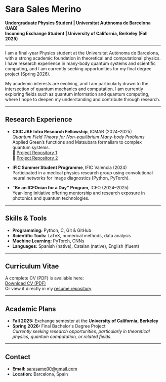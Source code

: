 # Sara Sales Merino

**Undergraduate Physics Student | Universitat Autònoma de Barcelona (UAB)**  
**Incoming Exchange Student | University of California, Berkeley (Fall 2025)**

---

I am a final-year Physics student at the Universitat Autònoma de Barcelona, with a strong academic foundation in theoretical and computational physics. I have research experience in many-body quantum systems and scientific computing, and I am currently seeking opportunities for my final degree project (Spring 2026). 

My academic interests are evolving, and I am particularly drawn to the intersection of quantum mechanics and computation. I am currently exploring fields such as quantum information and quantum computing, where I hope to deepen my understanding and contribute through research. 

---

## Research Experience

- **CSIC JAE Intro Research Fellowship**, ICMAB (2024–2025)  
  *Quantum Field Theory for Non-equilibrium Many-body Problems*  
  Applied Green’s functions and Matsubara formalism to complex quantum systems.  
 🔗 [Project Repository 1](https://github.com/sarasame00/mgf_ir_t2g)  
 🔗 [Project Repository 2](https://github.com/sarasame00/t2g_app)

- **IFIC Summer Student Programme**, IFIC Valencia (2024)  
  Participated in a medical physics research group using convolutional neural networks for image diagnostics (Python, PyTorch).

- **"Be an ICFOnian for a Day" Program**, ICFO (2024–2025)  
  Year-long initiative offering mentorship and research exposure in photonics and quantum technologies.

---

## Skills & Tools

- **Programming:** Python, C, Git & GitHub  
- **Scientific Tools:** LaTeX, numerical methods, data analysis  
- **Machine Learning:** PyTorch, CNNs  
- **Languages:** Spanish (native), Catalan (native), English (fluent)

---

## Curriculum Vitae

A complete CV (PDF) is available here:  
[Download CV (PDF)](https://github.com/sarasame00/resume/raw/main/cv2025.pdf
)  
Or view it directly in my [resume repository](https://github.com/sarasame00/resume)

---

## Academic Plans

- **Fall 2025:** Exchange semester at the **University of California, Berkeley**
- **Spring 2026:** Final Bachelor's Degree Project  
  *Currently seeking research opportunities, particularly in theoretical physics, quantum computation, or related fields.*

---

## Contact

- **Email:** sarasame00@gmail.com  
- **Location:** Barcelona, Spain  

